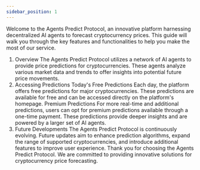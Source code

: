 ```yaml
---
sidebar_position: 1
---
```


Welcome to the Agents Predict Protocol, an innovative platform harnessing decentralized AI agents to forecast cryptocurrency prices. This guide will walk you through the key features and functionalities to help you make the most of our service.
1. Overview
The Agents Predict Protocol utilizes a network of AI agents to provide price predictions for cryptocurrencies. These agents analyze various market data and trends to offer insights into potential future price movements.
2. Accessing Predictions
Today's Free Predictions
Each day, the platform offers free predictions for major cryptocurrencies. These predictions are available for free and can be accessed directly on the platform's homepage.
Premium Predictions
For more real-time and additional predictions, users can opt for premium predictions available through a one-time payment. These predictions provide deeper insights and are powered by a larger set of AI agents.
3. Future Developments
The Agents Predict Protocol is continuously evolving. Future updates aim to enhance prediction algorithms, expand the range of supported cryptocurrencies, and introduce additional features to improve user experience.
Thank you for choosing the Agents Predict Protocol. We are committed to providing innovative solutions for cryptocurrency price forecasting.